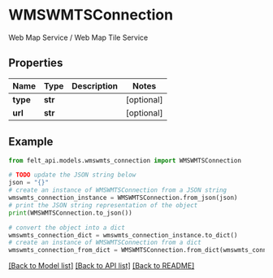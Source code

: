 # WMSWMTSConnection

Web Map Service / Web Map Tile Service

## Properties

Name | Type | Description | Notes
------------ | ------------- | ------------- | -------------
**type** | **str** |  | [optional] 
**url** | **str** |  | [optional] 

## Example

```python
from felt_api.models.wmswmts_connection import WMSWMTSConnection

# TODO update the JSON string below
json = "{}"
# create an instance of WMSWMTSConnection from a JSON string
wmswmts_connection_instance = WMSWMTSConnection.from_json(json)
# print the JSON string representation of the object
print(WMSWMTSConnection.to_json())

# convert the object into a dict
wmswmts_connection_dict = wmswmts_connection_instance.to_dict()
# create an instance of WMSWMTSConnection from a dict
wmswmts_connection_from_dict = WMSWMTSConnection.from_dict(wmswmts_connection_dict)
```
[[Back to Model list]](../README.md#documentation-for-models) [[Back to API list]](../README.md#documentation-for-api-endpoints) [[Back to README]](../README.md)


